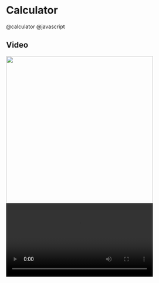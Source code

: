 # Calculator
@calculator @javascript 

## Video



  

<img src='https://user-images.githubusercontent.com/98836519/173416138-89c8b603-83eb-4563-8935-4622f751221e.gif' width='400' controls autoplay>

<video src='https://user-images.githubusercontent.com/98836519/173416368-8123bb4c-a893-4fa6-90c6-8b773b0f894f.mp4' width='400' controls autoplay>

